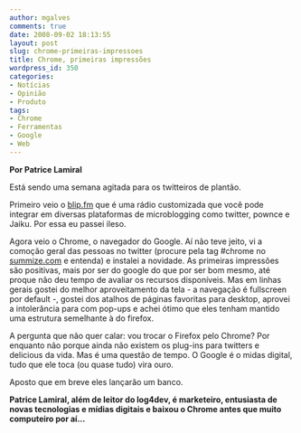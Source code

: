 ```yaml
---
author: mgalves
comments: true
date: 2008-09-02 18:13:55
layout: post
slug: chrome-primeiras-impressoes
title: Chrome, primeiras impressões
wordpress_id: 350
categories:
- Notícias
- Opinião
- Produto
tags:
- Chrome
- Ferramentas
- Google
- Web
---
```


**Por Patrice Lamiral**

Está sendo uma semana agitada para os twitteiros de plantão.

Primeiro veio o [blip.fm](http://blip.fm/) que é uma rádio customizada que você pode integrar em diversas plataformas de microblogging como twitter, pownce e Jaiku. Por essa eu passei ileso.

Agora veio o Chrome, o navegador do Google. Aí não teve jeito, vi a comoção geral das pessoas no twitter (procure pela tag #chrome no [summize.com](http://summize.com/) e entenda) e instalei a novidade. As primeiras impressões são positivas, mais por ser do google do que por ser bom mesmo, até proque não deu tempo de avaliar os recursos disponíveis. Mas em linhas gerais gostei do melhor aproveitamento da tela - a navegação é fullscreen por default -, gostei dos atalhos de páginas favoritas para desktop, aprovei a intolerância para com pop-ups e achei ótimo que eles tenham mantido uma estrutura semelhante à do firefox.

A pergunta que não quer calar: vou trocar o Firefox pelo Chrome? Por enquanto não porque ainda não existem os plug-ins para twitters e delicious da vida. Mas é uma questão de tempo. O Google é o midas digital, tudo que ele toca (ou quase tudo) vira ouro.

Aposto que em breve eles lançarão um banco.

**Patrice Lamiral, além de leitor do log4dev, é marketeiro, entusiasta de novas tecnologias e mídias digitais e baixou o Chrome antes que muito computeiro por aí...**
